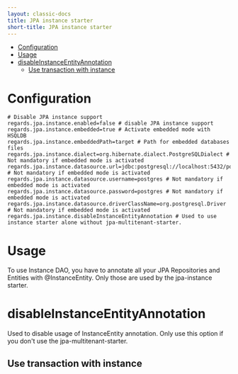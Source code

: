 ```yaml
---
layout: classic-docs
title: JPA instance starter
short-title: JPA instance starter
---
```

<!-- START doctoc generated TOC please keep comment here to allow auto update -->
<!-- DON'T EDIT THIS SECTION, INSTEAD RE-RUN doctoc TO UPDATE -->


- [Configuration](#configuration)
- [Usage](#usage)
- [disableInstanceEntityAnnotation](#disableinstanceentityannotation)
  - [Use transaction with instance](#use-transaction-with-instance)

<!-- END doctoc generated TOC please keep comment here to allow auto update -->

# Configuration

```properties
# Disable JPA instance support
regards.jpa.instance.enabled=false # disable JPA instance support
regards.jpa.instance.embedded=true # Activate embedded mode with HSQLDB
regards.jpa.instance.embeddedPath=target # Path for embedded databases files
regards.jpa.instance.dialect=org.hibernate.dialect.PostgreSQLDialect # Not mandatory if embedded mode is activated
regards.jpa.instance.datasource.url=jdbc:postgresql://localhost:5432/postgres # Not mandatory if embedded mode is activated
regards.jpa.instance.datasource.username=postgres # Not mandatory if embedded mode is activated
regards.jpa.instance.datasource.password=postgres # Not mandatory if embedded mode is activated
regards.jpa.instance.datasource.driverClassName=org.postgresql.Driver # Not mandatory if embedded mode is activated
regards.jpa.instance.disableInstanceEntityAnnotation # Used to use instance starter alone without jpa-multitenant-starter.
```

# Usage

To use Instance DAO, you have to annotate all your JPA Repositories and Entities with @InstanceEntity. Only those are used by the jpa-instance starter.

# disableInstanceEntityAnnotation

Used to disable usage of InstanceEntity annotation. Only use this option if you don't use the jpa-multitenant-starter.

## Use transaction with instance
